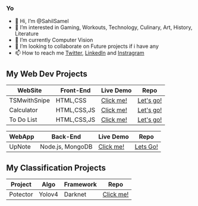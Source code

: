 ### Yo
- 👋 Hi, I’m @SahilSamel
- 👀 I’m interested in Gaming, Workouts, Technology, Culinary, Art, History, Literature
- 🌱 I’m currently Computer Vision
- 💞️ I’m looking to collaborate on Future projects if i have any
- 📫 How to reach me <a href="https://twitter.com/SahilSamel134">Twitter</a>, <a href="https://www.linkedin.com/in/sahil-samel-172600207">LinkedIn</a> and <a href="https://www.instagram.com/sahil.samel">Instragram</a>
                     

## My Web Dev Projects

| WebSite     | Front-End   | Live Demo                                                     | Repo
| ------------|-------------|---------------------------------------------------------------|-------
| TSMwithSnipe| HTML,CSS    | <a href="https://tsmwithsnipe.netlify.app">Click me!</a>      | <a href="https://github.com/SahilSamel/TSM">Let's go!</a> 
| Calculator  | HTML,CSS,JS | <a href="https://calculatorwithme.netlify.app">Click me!</a>  | <a href="https://github.com/SahilSamel/Calculator">Let's go!</a>
| To Do List  | HTML,CSS,JS | <a href="https://to-do-list-withjs.netlify.app">Click me!</a> | <a href="https://github.com/SahilSamel/to_do_list">Let's go!</a>

| WebApp      | Back-End         | Live Demo                                                          | Repo
| ------------|------------------|--------------------------------------------------------------------|-------
| UpNote      | Node.js, MongoDB | <a href="https://cryptic-bayou-94607.herokuapp.com/">Click me!</a> |<a href="https://github.com/SahilSamel/UpNote">Lets Go!</a> 

## My Classification Projects

| Project    | Algo   | Framework | Repo
|------------|--------|-----------|-------------------------------------------------------------------------
| Potector   | Yolov4 | Darknet   | <a href="https://github.com/SahilSamel/Pothole-detection">Click me!</a>


<!---
SahilSamel/SahilSamel is a ✨ special ✨ repository because its `README.md` (this file) appears on your GitHub profile.
You can click the Preview link to take a look at your changes.
--->
